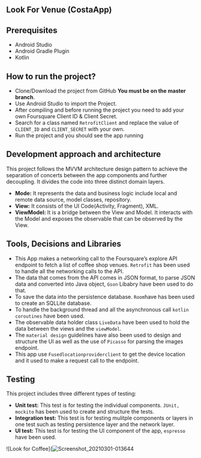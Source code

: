 ## Look For Venue (CostaApp)

## Prerequisites
 * Android Studio
 * Android Gradle Plugin
 * Kotlin

## How to run the project?
 * Clone/Download the project from GitHub **You must be on the master branch**.
 * Use Android Studio to import the Project.
 * After compiling and before running the project you need to add your own Foursquare Client ID & Client Secret. 
 * Search for a class named `RetrofitClient` and replace the value of  `CLIENT_ID` and  `CLIENT_SECRET` with your own. 
 * Run the project and you should see the app running
 
## Development approach and architecture
This project follows the MVVM architecture design pattern to achieve the separation of concerts between the app components and further decoupling. It divides the code into three distinct domain layers.
 * **Mode:** It represents the data and business logic include local and remote data source, model classes, repository. 
 * **View:** It consists of the UI Code(Activity, Fragment), XML. 
 * **ViewModel:** It is a bridge between the View and Model. It interacts with the Model and exposes the observable that can be observed by the View. 

## Tools, Decisions and Libraries
 * This App makes a networking call to the Foursquare’s explore API endpoint to fetch a list of coffee shop venues. `Retrofit` has been used to handle all the networking calls to the API.
 * The data that comes from the API comes in JSON format, to parse JSON data and converted into Java object, `Gson` Libabry have been used to do that.
 * To save the data into the persistence database. `Room`have has been used to create an SQLLite database.
 * To handle the background thread and all the asynchronous call  `kotlin coroutines` have been used. 
 * The observable data holder class `LiveData` have been used to hold the data between the views and the `viewModel`.
 * The `material design` guidelines have also been used to design and structure the UI as well as the use of `Picasso` for parsing the images endpoint.
 * This app use `Fusedlocationproviderclient` to get the device location and it used to make a request call to the endpoint. 
 
 ## Testing
This project includes three different types of testing:
  * **Unit test:** This test is for testing the individual components. `JUnit, mockito` has been used to create and structure the tests. 
  * **Integration test:** This test is for testing mulitple components or layers in one test such as testing persistence layer and the network layer.
  * **UI test:** This test is for testing the UI component of the app, `espresso` have been used.


 ![Look for Coffee](![Screenshot_20210301-013644](https://user-images.githubusercontent.com/33729802/109442050-f86e6200-7a2e-11eb-9644-622214a4f5d1.png)
